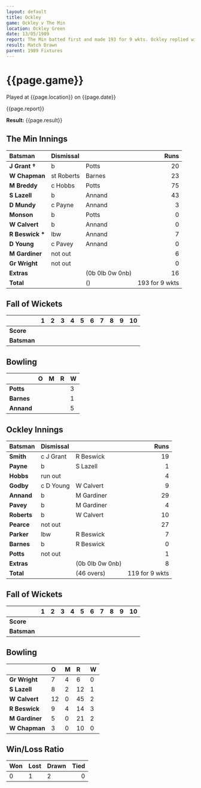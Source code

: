 ```yaml
---
layout: default
title: Ockley
game: Ockley v The Min
location: Ockley Green
date: 13/05/1989
report: The Min batted first and made 193 for 9 wkts. Ockley replied with 119 for 9 wkts
result: Match Drawn
parent: 1989 Fixtures
---
```


# {{page.game}}

Played at {{page.location}} on {{page.date}}

{{page.report}}

**Result:** {{page.result}}

## The Min Innings

| Batsman | Dismissal |  | Runs |
|:---|:---|---|---:|
| **J Grant &#8224;** | b | Potts | 20 | 
| **W Chapman** | st Roberts | Barnes | 23 | 
| **M Breddy** | c Hobbs | Potts | 75 | 
| **S Lazell** | b | Annand | 43 | 
| **D Mundy** | c Payne  | Annand | 3 | 
| **Monson** | b | Potts | 0 | 
| **W Calvert** | b | Annand | 0 | 
| **R Beswick &#42;** | lbw | Annand | 7 | 
| **D Young** | c Pavey | Annand | 0 | 
| **M Gardiner** | not out |  | 6 |
| **Gr Wright** | not out |  | 0 | 
| **Extras** | | (0b 0lb 0w 0nb) | 16 | 
| **Total** | | () | 193 for 9 wkts | 

## Fall of Wickets

| | 1 | 2 | 3 | 4 | 5 | 6 | 7 | 8 | 9 | 10 |
|---|:---:|:---:|:---:|:---:|:---:|:---:|:---:|:---:|:---:|:---:|
| **Score** |  |  |  |  |  |  |  |  |  |  |
| **Batsman** |  |  |  |  |  |  |  |  |  |  |

## Bowling

| | O | M | R | W |
|---|:---|:---|:---|:---|
| **Potts** |  |  |  | 3 | 
| **Barnes** |  |  |  | 1 | 
| **Annand** |  |  |  | 5 | 

## Ockley Innings

| Batsman | Dismissal |  | Runs |
|:---|:---|---|---:|
| **Smith** | c J Grant | R Beswick | 19 | 
| **Payne** | b | S Lazell | 1 | 
| **Hobbs** | run out |  | 4 | 
| **Godby** | c D Young | W Calvert | 9 | 
| **Annand** | b | M Gardiner | 29 | 
| **Pavey** | b | M Gardiner | 4 |
| **Roberts** | b | W Calvert | 10 | 
| **Pearce** | not out |  | 27 |
| **Parker** | lbw | R Beswick | 7 | 
| **Barnes** | b | R Beswick | 0 | 
| **Potts** | not out |  | 1 |
| **Extras** | | (0b 0lb 0w 0nb) | 8 | 
| **Total** | | (46 overs) | 119 for 9 wkts | 

## Fall of Wickets

| | 1 | 2 | 3 | 4 | 5 | 6 | 7 | 8 | 9 | 10 |
|---|:---:|:---:|:---:|:---:|:---:|:---:|:---:|:---:|:---:|:---:|
| **Score** |  |  |  |  |  |  |  |  |  |  |
| **Batsman** |  |  |  |  |  |  |  |  |  |  |

## Bowling

| | O | M | R | W |
|---|:---|:---|:---|:---|
| **Gr Wright** | 7 | 4 | 6 | 0 | 
| **S Lazell** | 8 | 2 | 12 | 1 | 
| **W Calvert** | 12 | 0 | 45 | 2 | 
| **R Beswick** | 9 | 4 | 14 | 3 | 
| **M Gardiner** | 5 | 0 | 21 | 2 |
| **W Chapman** | 3 | 0 | 10 | 0 |

## Win/Loss Ratio

| Won | Lost | Drawn | Tied |
|:---|:---|:---|---:|
| 0 | 1 | 2 | 0 |